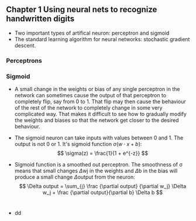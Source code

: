## Chapter 1 Using neural nets to recognize handwritten digits

* Two important types of artifical neuron: perceptron and sigmoid
* The standard learning algorithm for neural networks: stochastic gradient descent.

### Perceptrons

### Sigmoid

* A small change in the weights or bias of any single perceptron in the network can sometimes cause the output of that perceptron to completely flip, say from 0 to 1. That flip may then cause the behaviour of the rest of the network to completely change in some very complicated way. That makes it difficult to see how to gradually modify the weights and biases so that the network get closer to the desired behaviour.

* The sigmoid neuron can take inputs with values between 0 and 1. The output is not 0 or 1. It's sigmoid function  $\sigma(w \cdot x + b)$:
  $$
  \sigma(z) = \frac{1}{1 + e^{-z}}
  $$

* Sigmoid function is a smoothed out perceptron. The smoothness of σ means that small changes $\Delta$wj in the weights and $\Delta$b in the bias will produce a small change $\Delta$output from the neuron:
  $$
  \Delta output = \sum_{j} \frac {\partial output} {\partial w_j} \Delta w_j +  \frac {\partial output}{\partial b} \Delta b
  $$
  ​

* dd



